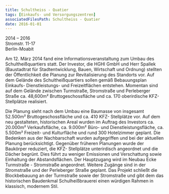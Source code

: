 ```yaml
---
title: Schultheiss - Quatier
tags: [Einkaufs- und Versorgungszentren]
associatedFilesPath: Schultheiss - Quatier
date: 2016-01-01
---
```

2014 – 2016<br/>
Stromstr. 11-17<br/>
Berlin-Moabit

Am 12. März 2014 fand eine Informationsveranstaltung zum Umbau des Schultheißquartiers statt.
Der Investor, die HGHI GmbH und Herr Spallek (Baustadtrat für Stadtentwicklung, Bauen, Wirtschaft und Ordnung) stellten
der Öffentlichkeit die Planung zur Revitalisierung des Standorts vor.
Auf dem Gelände des Schultheißquartiers sollen gemäß Bebauungsplan Einkaufs- Dienstleistungs- und Freizeitflächen entstehen.
Momentan sind auf dem Gelände zwischen Turmstraße, Stromstraße und Perleberger Straße ca. 48,600m² Bruttogeschossfläche und
ca. 170 oberirdische KFZ- Stellplätze realisiert.

Die Planung sieht nach dem Umbau eine Baumasse von insgesamt 52.500m² Bruttogeschossfläche und ca. 410 KFZ- Stellplätze vor.
Auf dem neu gestalteten, historischen Areal wurden im Auftrag des Investors ca. 20.000m² Verkaufsfläche, ca. 9.000m² Büro-
und Dienstleistungsfläche, ca. 5.500m² Freizeit- und Kulturfläche und rund 300 Hotelzimmer geplant.
Die Bedenken aus der Nachbarschaft wurden aufgegriffen und bei der aktuellen Planung berücksichtigt. Gegenüber früheren 
Planungen wurde der Baukörper reduziert, die KFZ- Stellplätze unterirdisch angeordnet und die Dächer begrünt. Dies führt zu
weniger Emissionen und Verschattung sowie Einhaltung der Abstandsflächen.
Der Hauptzugang wird im Neubau Ecke Turmstraße - Stromstraße angeordnet. Weitere Zugänge sind in der Stromstraße und der
Perleberger Straße geplant.
Das Projekt schließt die Blockbebauung an der Turmstraße sowie der Stromstraße und gibt dem das historischen Baudenkmal
Schulheißbrauerei einen würdigen Rahmen in klassisch, modernem Stil.
